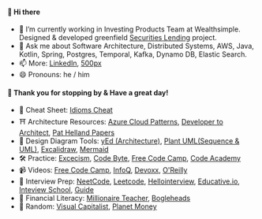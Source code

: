 #### 👋 Hi there 

- 🔭 I’m currently working in Investing Products Team at Wealthsimple. Designed & developed greenfield [Securities Lending](https://www.wealthsimple.com/en-ca/learn/what-is-securities-lending) project. 
- 💬 Ask me about Software Architecture, Distributed Systems, AWS, Java, Kotlin, Spring, Postgres, Temporal, Kafka, Dynamo DB, Elastic Search.
- 📫 More: [LinkedIn](https://www.linkedin.com/in/radeeyjd), [500px](https://500px.com/p/radeeyjd)
- 😄 Pronouns: he / him 

#### 🙏 Thank you for stopping by & Have a great day! 
* 📝 Cheat Sheet: [Idioms Cheat](https://www.programming-idioms.org/about#about-block-cheatsheets)
* ⛩️ Architecture Resources: [Azure Cloud Patterns](https://learn.microsoft.com/en-us/azure/architecture/patterns/#catalog-of-patterns),  [Developer to Architect](https://developertoarchitect.com/lessons/),  [Pat Helland Papers](https://dblp.org/pid/h/PatHelland.html)
* 📏 Design Diagram Tools: [yEd (Architecture)](https://www.yworks.com/products/yed),  [Plant UML(Sequence & UML)](https://plantuml.com/), [Excalidraw](https://excalidraw.com/), [Mermaid](https://mermaid.js.org/intro/)
* 🛠️ Practice: [Excecism](https://exercism.io/my/tracks), [Code Byte](https://coderbyte.com/), [Free Code Camp](https://www.freecodecamp.org), [Code Academy](https://www.codecademy.com/)
* 📹 Videos: [Free Code Camp](https://www.youtube.com/c/Freecodecamp/videos), [InfoQ](https://www.youtube.com/nctv/videos), [Devoxx](https://www.youtube.com/c/Devoxx2015/videos), [O'Reilly](https://learning.oreilly.com/home/)
* 🤝 Interview Prep: [NeetCode](https://neetcode.io/), [Leetcode](https://leetcode.com), [Hellointerview](https://www.hellointerview.com/),   [Educative.io](https://www.educative.io/), [Inteview School](https://interviews.school/), [Guide](https://interviewguide.dev/)
* 🤑 Financial Literacy: [Millionaire Teacher](https://www.goodreads.com/en/book/show/11737840-millionaire-teacher), [Bogleheads](https://www.bogleheads.org/wiki/Suggested_reading)
* 🍩 Random: [Visual Capitalist](https://www.visualcapitalist.com/), [Planet Money](https://www.npr.org/podcasts/510289/planet-money)            
